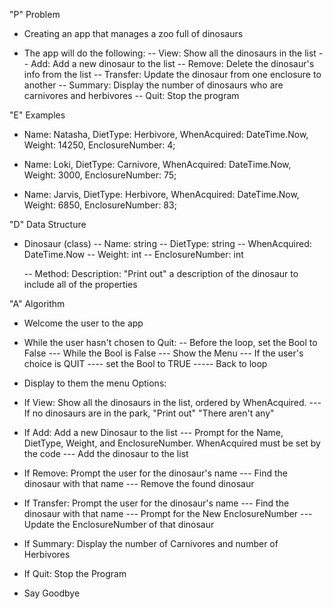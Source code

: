 "P" Problem

- Creating an app that manages a zoo full of dinosaurs

- The app will do the following:
  -- View: Show all the dinosaurs in the list
  -- Add: Add a new dinosaur to the list
  -- Remove: Delete the dinosaur's info from the list
  -- Transfer: Update the dinosaur from one enclosure to another
  -- Summary: Display the number of dinosaurs who are carnivores and herbivores
  -- Quit: Stop the program

"E" Examples

- Name: Natasha, DietType: Herbivore, WhenAcquired: DateTime.Now, Weight: 14250, EnclosureNumber: 4;

- Name: Loki, DietType: Carnivore, WhenAcquired: DateTime.Now, Weight: 3000, EnclosureNumber: 75;

- Name: Jarvis, DietType: Herbivore, WhenAcquired: DateTime.Now, Weight: 6850, EnclosureNumber: 83;

"D" Data Structure

- Dinosaur (class)
  -- Name: string
  -- DietType: string
  -- WhenAcquired: DateTime.Now
  -- Weight: int
  -- EnclosureNumber: int

  -- Method: Description: "Print out" a description of the dinosaur to include all of the properties

"A" Algorithm

- Welcome the user to the app

- While the user hasn't chosen to Quit:
  -- Before the loop, set the Bool to False
  --- While the Bool is False
  --- Show the Menu
  --- If the user's choice is QUIT
  ---- set the Bool to TRUE
  ----- Back to loop
- Display to them the menu Options:
- If View: Show all the dinosaurs in the list, ordered by WhenAcquired.
  --- If no dinosaurs are in the park, "Print out" "There aren't any"
- If Add: Add a new Dinosaur to the list
  --- Prompt for the Name, DietType, Weight, and EnclosureNumber. WhenAcquired must be set by the code
  --- Add the dinosaur to the list
- If Remove: Prompt the user for the dinosaur's name
  --- Find the dinosaur with that name
  --- Remove the found dinosaur
- If Transfer: Prompt the user for the dinosaur's name
  --- Find the dinosaur with that name
  --- Prompt for the New EnclosureNumber
  --- Update the EnclosureNumber of that dinosaur
- If Summary: Display the number of Carnivores and number of Herbivores
- If Quit: Stop the Program

- Say Goodbye
